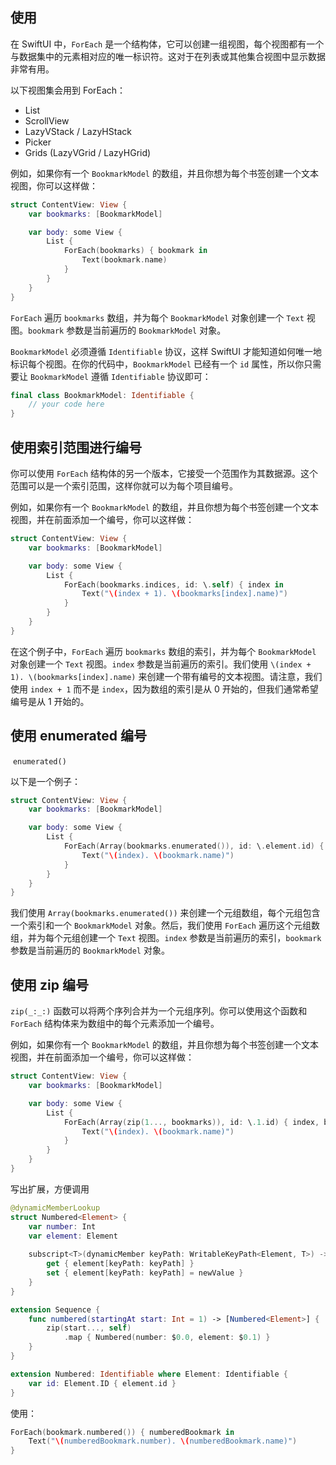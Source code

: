 
## 使用

在 SwiftUI 中，`ForEach` 是一个结构体，它可以创建一组视图，每个视图都有一个与数据集中的元素相对应的唯一标识符。这对于在列表或其他集合视图中显示数据非常有用。

以下视图集会用到 ForEach：

- List
- ScrollView
- LazyVStack / LazyHStack
- Picker
- Grids (LazyVGrid / LazyHGrid)

例如，如果你有一个 `BookmarkModel` 的数组，并且你想为每个书签创建一个文本视图，你可以这样做：

```swift
struct ContentView: View {
    var bookmarks: [BookmarkModel]

    var body: some View {
        List {
            ForEach(bookmarks) { bookmark in
                Text(bookmark.name)
            }
        }
    }
}
```

`ForEach` 遍历 `bookmarks` 数组，并为每个 `BookmarkModel` 对象创建一个 `Text` 视图。`bookmark` 参数是当前遍历的 `BookmarkModel` 对象。

`BookmarkModel` 必须遵循 `Identifiable` 协议，这样 SwiftUI 才能知道如何唯一地标识每个视图。在你的代码中，`BookmarkModel` 已经有一个 `id` 属性，所以你只需要让 `BookmarkModel` 遵循 `Identifiable` 协议即可：

```swift
final class BookmarkModel: Identifiable {
    // your code here
}
```

## 使用索引范围进行编号

你可以使用 `ForEach` 结构体的另一个版本，它接受一个范围作为其数据源。这个范围可以是一个索引范围，这样你就可以为每个项目编号。

例如，如果你有一个 `BookmarkModel` 的数组，并且你想为每个书签创建一个文本视图，并在前面添加一个编号，你可以这样做：

```swift
struct ContentView: View {
    var bookmarks: [BookmarkModel]

    var body: some View {
        List {
            ForEach(bookmarks.indices, id: \.self) { index in
                Text("\(index + 1). \(bookmarks[index].name)")
            }
        }
    }
}
```

在这个例子中，`ForEach` 遍历 `bookmarks` 数组的索引，并为每个 `BookmarkModel` 对象创建一个 `Text` 视图。`index` 参数是当前遍历的索引。我们使用 `\(index + 1). \(bookmarks[index].name)` 来创建一个带有编号的文本视图。请注意，我们使用 `index + 1` 而不是 `index`，因为数组的索引是从 0 开始的，但我们通常希望编号是从 1 开始的。

## 使用 enumerated 编号

 `enumerated()` 

以下是一个例子：

```swift
struct ContentView: View {
    var bookmarks: [BookmarkModel]

    var body: some View {
        List {
            ForEach(Array(bookmarks.enumerated()), id: \.element.id) { index, bookmark in
                Text("\(index). \(bookmark.name)")
            }
        }
    }
}
```

我们使用 `Array(bookmarks.enumerated())` 来创建一个元组数组，每个元组包含一个索引和一个 `BookmarkModel` 对象。然后，我们使用 `ForEach` 遍历这个元组数组，并为每个元组创建一个 `Text` 视图。`index` 参数是当前遍历的索引，`bookmark` 参数是当前遍历的 `BookmarkModel` 对象。

## 使用 zip 编号

`zip(_:_:)` 函数可以将两个序列合并为一个元组序列。你可以使用这个函数和 `ForEach` 结构体来为数组中的每个元素添加一个编号。

例如，如果你有一个 `BookmarkModel` 的数组，并且你想为每个书签创建一个文本视图，并在前面添加一个编号，你可以这样做：

```swift
struct ContentView: View {
    var bookmarks: [BookmarkModel]

    var body: some View {
        List {
            ForEach(Array(zip(1..., bookmarks)), id: \.1.id) { index, bookmark in
                Text("\(index). \(bookmark.name)")
            }
        }
    }
}
```

写出扩展，方便调用

```swift
@dynamicMemberLookup
struct Numbered<Element> {
    var number: Int
    var element: Element
    
    subscript<T>(dynamicMember keyPath: WritableKeyPath<Element, T>) -> T {
        get { element[keyPath: keyPath] }
        set { element[keyPath: keyPath] = newValue }
    }
}

extension Sequence {
    func numbered(startingAt start: Int = 1) -> [Numbered<Element>] {
        zip(start..., self)
            .map { Numbered(number: $0.0, element: $0.1) }
    }
}

extension Numbered: Identifiable where Element: Identifiable {
    var id: Element.ID { element.id }
}
```

使用：

```swift
ForEach(bookmark.numbered()) { numberedBookmark in
    Text("\(numberedBookmark.number). \(numberedBookmark.name)")
}
```
